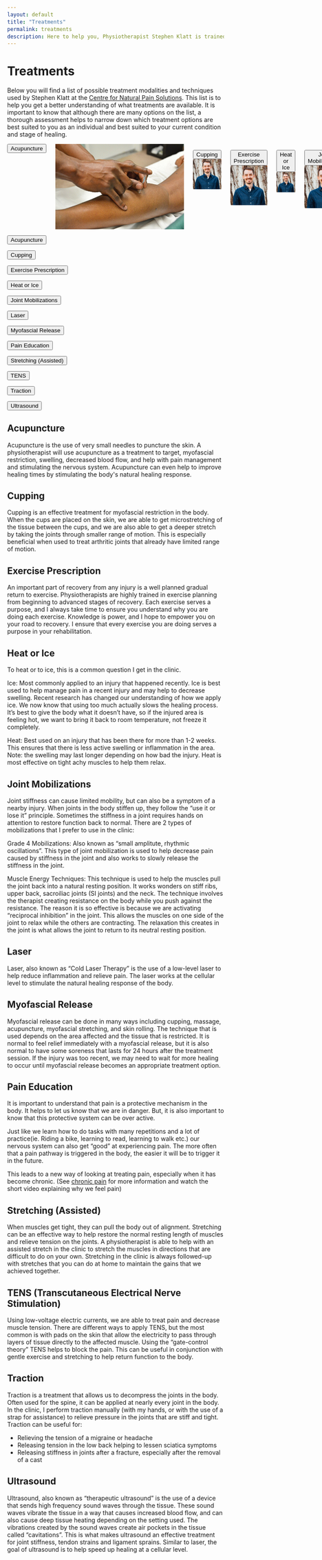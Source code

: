 ```yaml
---
layout: default
title: "Treatments"
permalink: treatments
description: Here to help you, Physiotherapist Stephen Klatt is trained in a variety of treatment modalities and techniques.
---
```

# Treatments

Below you will find a list of possible treatment modalities and techniques used by Stephen Klatt at the [Centre for Natural Pain Solutions](https://cfnps.ca/). This list is to help you get a better understanding of what treatments are available. It is important to know that although there are many options on the list, a thorough assessment helps to narrow down which treatment options are best suited to you as an individual and best suited to your current condition and stage of healing.

<div class="columns">
<a href="#acupuncture"> <button class="myButton">Acupuncture</button> </a>
<img src="https://raw.githubusercontent.com/klattphysio/klattphysio.github.io/master/_pictures/acupuncture-2277444_1280.jpg" alt="Acupuncture Winnipeg Physiotherapist" title="Acupuncture, Stephen Klatt, MPT" width="299">

<a href="#cupping"> <button class="myButton">Cupping</button> </a>
<img src="https://raw.githubusercontent.com/klattphysio/klattphysio.github.io/master/_pictures/StephenPortrait.jpg" alt="Winnipeg Physiotherapist, Stephen Klatt" title="Stephen Klatt, MPT" width="299">

<a href="#exercise prescription"> <button class="myButton">Exercise Prescription</button> </a>
<img src="https://raw.githubusercontent.com/klattphysio/klattphysio.github.io/master/_pictures/StephenPortrait.jpg" alt="Winnipeg Physiotherapist, Stephen Klatt" title="Stephen Klatt, MPT" width="299">

<a href="#heat or ice"> <button class="myButton">Heat or Ice</button> </a>
<img src="https://raw.githubusercontent.com/klattphysio/klattphysio.github.io/master/_pictures/StephenPortrait.jpg" alt="Winnipeg Physiotherapist, Stephen Klatt" title="Stephen Klatt, MPT" width="299">

<a href="#joint mobilizations"> <button class="myButton">Joint Mobilizations</button> </a>
<img src="https://raw.githubusercontent.com/klattphysio/klattphysio.github.io/master/_pictures/StephenPortrait.jpg" alt="Winnipeg Physiotherapist, Stephen Klatt" title="Stephen Klatt, MPT" width="299">

<a href="#laser"> <button class="myButton">Laser</button> </a>
<img src="https://raw.githubusercontent.com/klattphysio/klattphysio.github.io/master/_pictures/StephenPortrait.jpg" alt="Winnipeg Physiotherapist, Stephen Klatt" title="Stephen Klatt, MPT" width="299">

<a href="#myofascial release"> <button class="myButton">Myofascial Release</button> </a>
<img src="https://raw.githubusercontent.com/klattphysio/klattphysio.github.io/master/_pictures/StephenPortrait.jpg" alt="Winnipeg Physiotherapist, Stephen Klatt" title="Stephen Klatt, MPT" width="299">

<a href="#pain education"> <button class="myButton">Pain Education</button> </a>
<img src="https://raw.githubusercontent.com/klattphysio/klattphysio.github.io/master/_pictures/StephenPortrait.jpg" alt="Winnipeg Physiotherapist, Stephen Klatt" title="Stephen Klatt, MPT" width="299">

<a href="#stretching"> <button class="myButton">Stretching (Assisted)</button> </a>
<img src="https://raw.githubusercontent.com/klattphysio/klattphysio.github.io/master/_pictures/StephenPortrait.jpg" alt="Winnipeg Physiotherapist, Stephen Klatt" title="Stephen Klatt, MPT" width="299">

<a href="#tens"> <button class="myButton">TENS</button> </a>
<img src="https://raw.githubusercontent.com/klattphysio/klattphysio.github.io/master/_pictures/StephenPortrait.jpg" alt="Winnipeg Physiotherapist, Stephen Klatt" title="Stephen Klatt, MPT" width="299">

<a href="#traction"> <button class="myButton">Traction</button> </a>
<img src="https://raw.githubusercontent.com/klattphysio/klattphysio.github.io/master/_pictures/StephenPortrait.jpg" alt="Winnipeg Physiotherapist, Stephen Klatt" title="Stephen Klatt, MPT" width="299">

<a href="#ultrasound"> <button class="myButton">Ultrasound</button> </a>
<img src="https://raw.githubusercontent.com/klattphysio/klattphysio.github.io/master/_pictures/StephenPortrait.jpg" alt="Winnipeg Physiotherapist, Stephen Klatt" title="Stephen Klatt, MPT" width="299">
  
</div>

<a href="#acupuncture"> <button class="myButton">Acupuncture</button> </a>

<a href="#cupping"> <button class="myButton">Cupping</button> </a>

<a href="#exercise prescription"> <button class="myButton">Exercise Prescription</button> </a>

<a href="#heat or ice"> <button class="myButton">Heat or Ice</button> </a>

<a href="#joint mobilizations"> <button class="myButton">Joint Mobilizations</button> </a>

<a href="#laser"> <button class="myButton">Laser</button> </a>

<a href="#myofascial release"> <button class="myButton">Myofascial Release</button> </a>

<a href="#pain education"> <button class="myButton">Pain Education</button> </a>

<a href="#stretching"> <button class="myButton">Stretching (Assisted)</button> </a>

<a href="#tens"> <button class="myButton">TENS</button> </a>

<a href="#traction"> <button class="myButton">Traction</button> </a>

<a href="#ultrasound"> <button class="myButton">Ultrasound</button> </a>

<!--

[Acupuncture](#acupuncture)

[Cupping](#cupping)

[Exercise Prescription](#exercise prescription)

[Heat or Ice](#heat or ice)

[Joint Mobilizations](#joint mobilizations)

[Laser](#laser)

[Myofascial Release](#myofascial release)

[Pain Education](#pain education)

[Stretching (Assisted)](#stretching)

[TENS](#tens)

[Traction](#traction)

[Ultrasound](#ultrasound)

-->
## Acupuncture <a class="anchor" id="acupuncture"></a>

Acupuncture is the use of very small needles to puncture the skin. A physiotherapist will use acupuncture as a treatment to target, myofascial restriction, swelling, decreased blood flow, and help with pain management and stimulating the nervous system. Acupuncture can even help to improve healing times by stimulating the body's natural healing response.

## Cupping <a class="anchor" id="cupping"></a>

Cupping is an effective treatment for myofascial restriction in the body. When the cups are placed on the skin, we are able to get microstretching of the tissue between the cups, and we are also able to get a deeper stretch by taking the joints through smaller range of motion. This is especially beneficial when used to treat arthritic joints that already have limited range of motion.

## Exercise Prescription <a class="anchor" id="exercise prescription"></a>

An important part of recovery from any injury is a well planned gradual return to exercise. Physiotherapists are highly trained in exercise planning from beginning to advanced stages of recovery. Each exercise serves a purpose, and I always take time to ensure you understand why you are doing each exercise. Knowledge is power, and I hope to empower you on your road to recovery. I ensure that every exercise you are doing serves a purpose in your rehabilitation.

## Heat or Ice <a class="anchor" name="heat or ice"></a>

To heat or to ice, this is a common question I get in the clinic.

Ice: Most commonly applied to an injury that happened recently. Ice is best used to help manage pain in a recent injury and may help to decrease swelling. Recent research has changed our understanding of how we apply ice. We now know that using too much actually slows the healing process. It’s best to give the body what it doesn’t have, so if the injured area is feeling hot, we want to bring it back to room temperature, not freeze it completely.

Heat: Best used on an injury that has been there for more than 1-2 weeks. This ensures that there is less active swelling or inflammation in the area. Note: the swelling may last longer depending on how bad the injury. Heat is most effective on tight achy muscles to help them relax.

## Joint Mobilizations <a class="anchor" name="joint mobilizations"></a>

Joint stiffness can cause limited mobility, but can also be a symptom of a nearby injury. When joints in the body stiffen up, they follow the “use it or lose it” principle. Sometimes the stiffness in a joint requires hands on attention to restore function back to normal. There are 2 types of mobilizations that I prefer to use in the clinic:

Grade 4 Mobilizations: Also known as “small amplitute, rhythmic oscillations”. This type of joint mobilization is used to help decrease pain caused by stiffness in the joint and also works to slowly release the stiffness in the joint.

Muscle Energy Techniques: This technique is used to help the muscles pull the joint back into a natural resting position. It works wonders on stiff ribs, upper back, sacroiliac joints (SI joints) and the neck. The technique involves the therapist creating resistance on the body while you push against the resistance. The reason it is so effective is because we are activating “reciprocal inhibition” in the joint. This allows the muscles on one side of the joint to relax while the others are contracting. The relaxation this creates in the joint is what allows the joint to return to its neutral resting position. 

## Laser <a class="anchor" name="laser"></a>

Laser, also known as “Cold Laser Therapy” is the use of a low-level laser to help reduce inflammation and relieve pain. The laser works at the cellular level to stimulate the natural healing response of the body. 

## Myofascial Release <a class="anchor" name="myofascial release"></a>

Myofascial release can be done in many ways including cupping, massage, acupuncture, myofascial stretching, and skin rolling. The technique that is used depends on the area affected and the tissue that is restricted. It is normal to feel relief immediately with a myofascial release, but it is also normal to have some soreness that lasts for 24 hours after the treatment session. If the injury was too recent, we may need to wait for more healing to occur until myofascial release becomes an appropriate treatment option.

## Pain Education <a class="anchor" name="pain education"></a>

It is important to understand that pain is a protective mechanism in the body. It helps to let us know that we are in danger. But, it is also important to know that this protective system can be over active.

Just like we learn how to do tasks with many repetitions and a lot of practice(ie. Riding a bike, learning to read, learning to walk etc.) our nervous system can also get “good” at experiencing pain. The more often that a pain pathway is triggered in the body, the easier it will be to trigger it in the future.

This leads to a new way of looking at treating pain, especially when it has become chronic. (See [chronic pain](https://www.klattphysio.ca/conditions#Chronic%20Pain) for more information and watch the short video explaining why we feel pain)

## Stretching (Assisted) <a class="anchor" name="stretching"></a>

When muscles get tight, they can pull the body out of alignment. Stretching can be an effective way to help restore the normal resting length of muscles and relieve tension on the joints. A physiotherapist is able to help with an assisted stretch in the clinic to stretch the muscles in directions that are difficult to do on your own. Stretching in the clinic is always followed-up with stretches that you can do at home to maintain the gains that we achieved together.

## TENS (Transcutaneous Electrical Nerve Stimulation) <a class="anchor" name="tens"></a>

Using low-voltage electric currents, we are able to treat pain and decrease muscle tension. There are different ways to apply TENS, but the most common is with pads on the skin that allow the electricity to pass through layers of tissue directly to the affected muscle. Using the “gate-control theory” TENS helps to block the pain. This can be useful in conjunction with gentle exercise and stretching to help return function to the body.

## Traction <a class="anchor" name="traction"></a>

Traction is a treatment that allows us to decompress the joints in the body. Often used for the spine, it can be applied at nearly every joint in the body. In the clinic, I perform traction manually (with my hands, or with the use of a strap for assistance) to relieve pressure in the joints that are stiff and tight. Traction can be useful for:

* Relieving the tension of a migraine or headache
* Releasing tension in the low back helping to lessen sciatica symptoms
* Releasing stiffness in joints after a fracture, especially after the removal of a cast

## Ultrasound <a class="anchor" name="ultrasound"></a>

Ultrasound, also known as “therapeutic ultrasound” is the use of a device that sends high frequency sound waves through the tissue. These sound waves vibrate the tissue in a way that causes increased blood flow, and can also cause deep tissue heating depending on the setting used. The vibrations created by the sound waves create air pockets in the tissue called “cavitations”. This is what makes ultrasound an effective treatment for joint stiffness, tendon strains and ligament sprains. Similar to laser, the goal of ultrasound is to help speed up healing at a cellular level.

